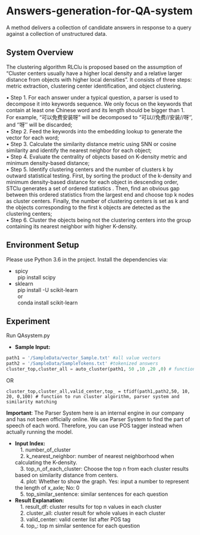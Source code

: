 # Answers-generation-for-QA-system
A method delivers a collection of candidate answers in response to a query against a collection of unstructured data.
## System Overview
The clustering algorithm RLClu is proposed based on the assumption of “Cluster centers usually have a higher local density and a relative larger distance from objects with higher local densities”. It consists of three steps: metric extraction, clustering center identification, and object clustering.

•	Step 1. For each answer under a typical question, a parser is used to decompose it into keywords sequence. We only focus on the keywords that contain at least one Chinese word and its length should be bigger than 1. For example, “可以免费安装呀” will be decomposed to “可以//免费//安装//呀‘’, and ‘’呀’’ will be discarded;  
•	Step 2. Feed the keywords into the embedding lookup to generate the vector for each word;  
•	Step 3. Calculate the similarity distance metric using SNN or cosine similarity and identify the nearest neighbor for each object;  
•	Step 4. Evaluate the centrality of objects based on K-density metric and minimum density-based distance;  
•	Step 5. Identify clustering centers and the number of clusters k by outward statistical testing. First, by sorting the product of the k-density and minimum density-based distance for each object in descending order, STClu generates a set of ordered statistics  . Then, find an obvious gap between this ordered statistics   from the largest end and choose top k nodes as cluster centers. Finally, the number of clustering centers is set as k and the objects corresponding to the first k objects are detected as the clustering centers;  
•	Step 6. Cluster the objects being not the clustering centers into the group containing its nearest neighbor with higher K-density.  

## Environment Setup
Please use Python 3.6 in the project. Install the dependencies via:  
  * spicy  
    &ensp;pip install scipy  
  * sklearn  
    &ensp;pip install -U scikit-learn  
     &ensp;or  
    &ensp;conda install scikit-learn  
## Experiment  
Run QAsystem.py  
* **Sample Input:**   
```python
path1 = '/SampleData/vector_Sample.txt' #all value vectors   
path2 = '/SampleData/SampleTokens.txt' #tokenized answers  
cluster_top,cluster_all = auto_cluster(path1, 50 ,10 ,20 ,0) # function to run cluster algorithm  
```
OR
```
cluster_top,cluster_all,valid_center,top_ = tfidf(path1,path2,50, 10, 20, 0,100) # function to run cluster algorithm, parser system and similarity matching  
```
**Important**: The Parser System here is an internal engine in our company and has not been officially online. We use Parser System to find the part of speech of each word. Therefore, you can use POS tagger instead when actually running the model.
* **Input Index:**  
&emsp;1.  number_of_cluster  
&emsp;2.  k_nearest_neighbor: number of nearest neighborhood when calculating the K-density.  
&emsp;3.  top_n_of_each_cluster: Choose the top n from each cluster results based on similarity distance from centers.  
&emsp;4.  plot: Whether to show the graph. Yes: input a number to represent the length of x_axle; No: 0  
&emsp;5.  top_similar_sentence: similar sentences for each question   
* **Result Explanation:**  
&emsp;1.  result_df: cluster results for top n values in each cluster  
&emsp;2.  cluster_all: cluster result for whole values in each cluster  
&emsp;3.  valid_center: valid center list after POS tag  
&emsp;4.  top_: top m similar sentence for each question  
